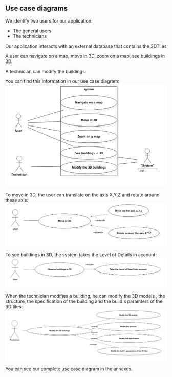 ## Use case diagrams

We identify two users for our application:
  * The general users
  * The technicians

Our application interacts with an external database that contains the 3DTiles

A user can navigate on a map, move in 3D, zoom on a map, see buildings in 3D.

A technician can modify the buildings.

You can find this information in our use case diagram:  
![Use case diagram](../images/Model1__UseCaseDiagram_0.png "Use cas diagram")  

To move in 3D, the user can translate on the axis X,Y,Z and rotate around these axis:  
![Use case diagram move in 3D](../images/Model1__UseCaseDiagramSeDeplacer_1.png "Use case diagram move in 3D")  

To see buildings in 3D, the system takes the Level of Details in account:   
![Use case diagram see buildings in 3D](../images/Model1__UseCaseDiagramVoirBati3D_2.png "Use case diagram see buildings in 3D")  

When the technician modifies a building, he can modify the 3D models , the structure, the specification of the building and the build's paramters of the 3D tiles:  
![Use case diagram modify 3D buildings](../images/Model1__UseCaseDiagramModifierBati3D_3.png "Use case diagram see buildings in 3D")  

You can see our complete use case diagram in the annexes.
